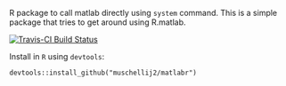R package to call matlab directly using `system` command.  This is a simple package that tries to get around using R.matlab.

[![Travis-CI Build Status](https://travis-ci.org/muschellij2/matlabr.png?branch=master)](https://travis-ci.org/muschellij2/matlabr)

Install in `R` using `devtools`:
```
devtools::install_github("muschellij2/matlabr")
```